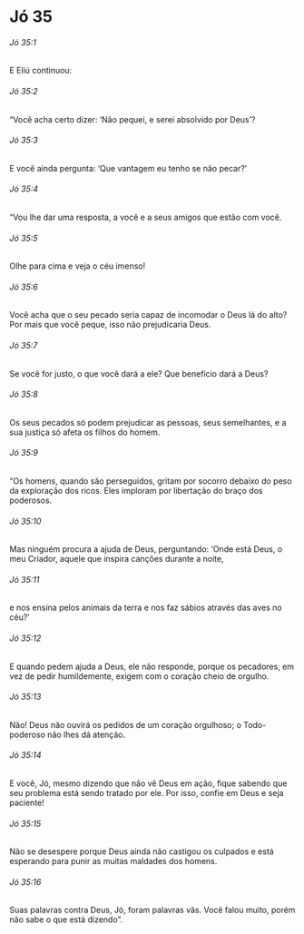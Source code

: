 # Jó 35

###### Jó 35:1

E Eliú continuou:

###### Jó 35:2

“Você acha certo dizer: ‘Não pequei, e serei absolvido por Deus’?

###### Jó 35:3

E você ainda pergunta: ‘Que vantagem eu tenho se não pecar?’

###### Jó 35:4

“Vou lhe dar uma resposta, a você e a seus amigos que estão com você.

###### Jó 35:5

Olhe para cima e veja o céu imenso!

###### Jó 35:6

Você acha que o seu pecado seria capaz de incomodar o Deus lá do alto? Por mais que você peque, isso não prejudicaria Deus.

###### Jó 35:7

Se você for justo, o que você dará a ele? Que benefício dará a Deus?

###### Jó 35:8

Os seus pecados só podem prejudicar as pessoas, seus semelhantes, e a sua justiça só afeta os filhos do homem.

###### Jó 35:9

“Os homens, quando são perseguidos, gritam por socorro debaixo do peso da exploração dos ricos. Eles imploram por libertação do braço dos poderosos.

###### Jó 35:10

Mas ninguém procura a ajuda de Deus, perguntando: ‘Onde está Deus, o meu Criador, aquele que inspira canções durante a noite,

###### Jó 35:11

e nos ensina pelos animais da terra e nos faz sábios através das aves no céu?’

###### Jó 35:12

E quando pedem ajuda a Deus, ele não responde, porque os pecadores, em vez de pedir humildemente, exigem com o coração cheio de orgulho.

###### Jó 35:13

Não! Deus não ouvirá os pedidos de um coração orgulhoso; o Todo-poderoso não lhes dá atenção.

###### Jó 35:14

E você, Jó, mesmo dizendo que não vê Deus em ação, fique sabendo que seu problema está sendo tratado por ele. Por isso, confie em Deus e seja paciente!

###### Jó 35:15

Não se desespere porque Deus ainda não castigou os culpados e está esperando para punir as muitas maldades dos homens.

###### Jó 35:16

Suas palavras contra Deus, Jó, foram palavras vãs. Você falou muito, porém não sabe o que está dizendo”.

